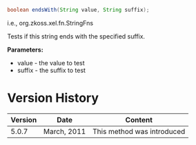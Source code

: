 ```java
boolean endsWith(String value, String suffix);
```

  
i.e.,
<javadoc method="endsWith(java.lang.String, java.lang.String)">org.zkoss.xel.fn.StringFns</javadoc>

Tests if this string ends with the specified suffix.

**Parameters:**

- value - the value to test
- suffix - the suffix to test

# Version History

| Version | Date        | Content                    |
|---------|-------------|----------------------------|
| 5.0.7   | March, 2011 | This method was introduced |
